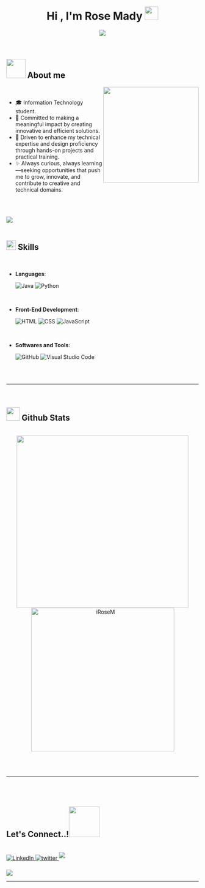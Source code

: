 
<h1 align="center"><b>Hi , I'm Rose Mady </b><img src="https://media.giphy.com/media/hvRJCLFzcasrR4ia7z/giphy.gif" width="35"></h1>


<div>
<p align="center">
<a href="https://github.com/DenverCoder1/readme-typing-svg"><img src="https://readme-typing-svg.herokuapp.com?font=Time+New+Roman&color=cyan&size=25&center=true&vCenter=true&width=600&height=100&lines=Hello,+World!+🌍;I+am+Rose+Mady+👩‍💻;Tech+Explorer+and+Creator!;Graphic+Design+Enthusiast+🎨;Lifelong+Learner+📚;"></a></p>

</div>
<br>



	
## <picture><img src = "https://github.com/iRoseM/iRoseM/raw/main/assets/mdImages/about_me.gif" width = 50px></picture> **About me**

<picture> <img align="right" src="https://github.com/iRoseM/iRoseM/raw/main/assets/mdImages/Right_Side.gif" width = 250px></picture>

<br>

- 🎓 Information Technology student.
- 🤝 Committed to making a meaningful impact by creating innovative and efficient solutions.
- 🌟 Driven to enhance my technical expertise and design proficiency through hands-on projects and practical training.
- ✨ Always curious, always learning—seeking opportunities that push me to grow, innovate, and contribute to creative and technical domains.


<br><br>

<img src="https://user-images.githubusercontent.com/73097560/115834477-dbab4500-a447-11eb-908a-139a6edaec5c.gif"><br><br>

## <img src="https://media2.giphy.com/media/QssGEmpkyEOhBCb7e1/giphy.gif?cid=ecf05e47a0n3gi1bfqntqmob8g9aid1oyj2wr3ds3mg700bl&rid=giphy.gif" width ="25"><b> Skills</b>
<br>

<p align="center">

- **Languages**:
    
    ![Java](https://img.shields.io/badge/Java-%23ED8B00.svg?style=for-the-badge&logo=java&logoColor=white)
    ![Python](https://img.shields.io/badge/Python%20-%2314354C.svg?style=for-the-badge&logo=python&logoColor=white)

<br>   
    
- **Front-End Development**:

   ![HTML](https://img.shields.io/badge/HTML5%20-%23E34F26.svg?style=for-the-badge&logo=html5&logoColor=white)
   ![CSS](https://img.shields.io/badge/CSS%20-%231572B6.svg?style=for-the-badge&logo=css3&logoColor=white)
   ![JavaScript](https://img.shields.io/badge/JavaScript%20-%23F7DF1E.svg?style=for-the-badge&logo=javascript&logoColor=black)

<br>

- **Softwares and Tools**:

    ![GitHub](https://img.shields.io/badge/github-%23121011.svg?style=for-the-badge&logo=github&logoColor=white)
    ![Visual Studio Code](https://img.shields.io/badge/Visual%20Studio%20Code-0078d7.svg?style=for-the-badge&logo=visual-studio-code&logoColor=white)


</p>

<br>
<br>

-----

<br>


## <img src="https://media.giphy.com/media/iY8CRBdQXODJSCERIr/giphy.gif" width="35"><b> Github Stats </b>
<br>

<div align="center">

<a href="https://github.com/iRoseM/">
  <img src="https://github-readme-stats.vercel.app/api?username=iRoseM&include_all_commits=true&count_private=true&show_icons=true&line_height=20&title_color=7A7ADB&icon_color=2234AE&text_color=D3D3D3&bg_color=0,000000,130F40" width="450"/>
  <img src="https://github-readme-stats.vercel.app/api/top-langs?username=iRoseM&show_icons=true&locale=en&layout=compact&line_height=20&title_color=7A7ADB&icon_color=2234AE&text_color=D3D3D3&bg_color=0,000000,130F40" width="375"  alt="iRoseM"/>

</a>
</div>

<br>
<br>
<br>

-----

<br>
<br>

## <b> Let's Connect..!</b><img src="https://github.com/iRoseM/iRoseM/raw/main/assets/mdImages/handshake.gif" width ="80">
<br>
<div align='left'>


<a href="https://www.linkedin.com/in/rose-mady-879895292/" target="_blank">
  <img src="https://img.shields.io/badge/linkedin:%20Rose%20Mady-%2300acee.svg?color=405DE6&style=for-the-badge&logo=linkedin&logoColor=white" alt="LinkedIn" style="margin-bottom: 5px;"/>
</a>

<a href="https://twitter.com/_lr73_" target="_blank">
<img src="https://img.shields.io/badge/twitter:  _lr73_-%2300acee.svg?color=1DA1F2&style=for-the-badge&logo=twitter&logoColor=white" alt=twitter style="margin-bottom: 5px;"/>
</a>

<a href="mailto:RosetMady@gmail.com" target="_blank">
<img src="https://img.shields.io/badge/gmail:  iRoseM-%23EA4335.svg?style=for-the-badge&logo=gmail&logoColor=white" t=mail style="margin-bottom: 5px;" />
</a>
	
</div>

<br>
<img src="https://user-images.githubusercontent.com/73097560/115834477-dbab4500-a447-11eb-908a-139a6edaec5c.gif">
<br>

---
